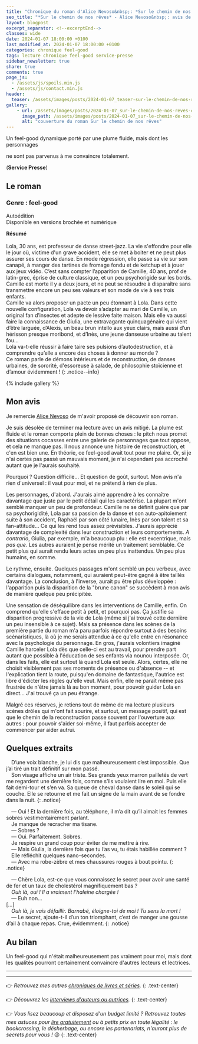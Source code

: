 ```yaml
---
title: "Chronique du roman d'Alice Nevoso&nbsp;: *Sur le chemin de nos rêves*"
seo_title: "*Sur le chemin de nos rêves* - Alice Nevoso&nbsp;: avis de lecture"
layout: blogpost
excerpt_separator: <!--excerptEnd-->
classes: wide
date: 2024-01-07 18:00:00 +0100
last_modified_at: 2024-01-07 18:00:00 +0100
categories: chronique feel-good
tags: lecture chronique feel-good service-presse
sidebar_newsletter: true
share: true
comments: true
page_js:
  - /assets/js/spoils.min.js
  - /assets/js/contact.min.js
header:
  teaser: /assets/images/posts/2024-01-07_teaser-sur-le-chemin-de-nos-reves.webp
gallery:
    - url: /assets/images/posts/2024-01-07_sur-le-chemin-de-nos-reves-cover.webp
      image_path: /assets/images/posts/2024-01-07_sur-le-chemin-de-nos-reves-cover.webp
      alt: "couverture du roman Sur le chemin de nos rêves"
---
```


Un feel-good dynamique porté par une plume fluide, mais dont les personnages
<!--excerptEnd-->
ne sont pas parvenus à me convaincre totalement.

<span class="fa fa-star rating_checked"></span>
<span class="fa fa-star rating_checked"></span>
<span class="fa fa-star rating_checked"></span>
<span class="fa fa-star rating_unchecked"></span>
<span class="fa fa-star rating_unchecked"></span>

<span class="fa fa-book-reader rating_checked"></span> (**Service Presse**)

## Le roman

### Genre&nbsp;: feel-good

Autoédition<br />
Disponible en versions brochée et numérique

**Résumé**<br /><br />
Lola, 30 ans, est professeur de danse street-jazz. La vie s'effondre pour elle le jour où, victime d'un grave accident, elle se met à boiter et ne peut plus assurer ses cours de danse. En mode régression, elle passe sa vie sur son canapé, à manger des tartines de fromage fondu et de ketchup et à jouer aux jeux vidéo. C’est sans compter l’apparition de Camille, 40&nbsp;ans, prof de latin-grec, éprise de culture classique, et un peu psychorigide sur les bords. Camille est morte il y a deux jours, et ne peut se résoudre à disparaître sans transmettre encore un peu ses valeurs et son mode de vie à ses trois enfants.<br/>
Camille va alors proposer un pacte un peu étonnant à Lola. Dans cette nouvelle configuration, Lola va devoir s’adapter au mari de Camille, un original fan d’insectes et adepte de lessive faite maison. Mais elle va aussi faire la connaissance de Giulia, une extravagante quinquagénaire qui vient d’être larguée, d’Alexis, un beau brun intello aux yeux clairs, mais aussi d’un hérisson presque moribond, et d’Inès, une jeune danseuse urbaine au talent fou…<br/>
Lola va-t-elle réussir à faire taire ses pulsions d’autodestruction, et à comprendre qu’elle a encore des choses à donner au monde&nbsp;?<br/>
Ce roman parle de démons intérieurs et de reconstruction, de danses urbaines, de sororité, d'essoreuse à salade, de philosophie stoïcienne et d’amour évidemment&nbsp;!
{: .notice--info}

{% include gallery %}


## Mon avis

Je remercie <a href="https://www.facebook.com/AliceNevosoauteur/" target="_blank">Alice Nevoso</a> de m'avoir proposé de découvrir son roman.

Je suis désolée de terminer ma lecture avec un avis mitigé. La plume est fluide et le roman comporte plein de bonnes choses&nbsp;: le
pitch nous promet des situations cocasses entre une galerie de personnages que tout oppose, et cela ne manque pas.
Il nous annonce une histoire de reconstruction, et c'en est bien une.
En théorie, ce feel-good avait tout pour me plaire. Or, si je n'ai certes pas passé un mauvais moment,
je n'ai cependant pas accroché autant que je l'aurais souhaité.

Pourquoi&nbsp;? Question difficile&hellip; Et question de goût, surtout. Mon avis n'a rien d'universel&nbsp;:
il vaut pour moi, et ne prétend à rien de plus.

Les personnages, d'abord. J'aurais aimé apprendre à les connaître davantage que juste par le petit détail qui les caractérise.
La plupart m'ont semblé manquer un peu de profondeur. Camille ne se définit guère que par sa psychorigidité, Lola par sa passion de la danse et
son auto-apitoiement suite à son accident, Raphaël par son côté lunaire, Inès par son talent et sa fan-attitude&hellip; Ce qui les rend tous
assez prévisibles. J'aurais apprécié davantage de complexité dans leur construction et leurs comportements. *A contrario*,
Giulia, par exemple, m'a beaucoup plu&nbsp;: elle est excentrique, mais *pas que*. Les autres auraient je pense
mérité un traitement semblable. Ce petit plus qui aurait rendu leurs actes un peu plus inattendus. Un peu plus humains, en somme.

Le rythme, ensuite. Quelques passages m'ont semblé un peu verbeux, avec certains dialogues, notamment,
qui auraient peut-être gagné à être taillés davantage. La conclusion, à l'inverse, aurait pu être plus développée&nbsp;:
l'apparition puis la disparition de la "brune canon" se succèdent à mon avis de manière quelque peu précipitée.

Une sensation de déséquilibre dans les interventions de Camille, enfin. On comprend qu'elle s'efface petit à petit, et pourquoi pas.
Ça justifie sa disparition progressive de la vie de Lola (même si j'ai trouvé cette dernière un peu insensible à ce sujet). Mais sa présence
dans les scènes de la première partie du roman m'a paru parfois répondre surtout à des besoins scénaristiques, là où je me serais
attendue à ce qu'elle entre en résonance avec la psychologie du personnage. En gros, j'aurais volontiers imaginé Camille harceler
Lola dès que celle-ci est au travail, pour prendre part autant que possible à l'éducation de ses enfants via nounou interposée. Or,
dans les faits, elle est surtout là quand Lola est seule. Alors, certes, elle ne choisit visiblement pas ses moments de présence ou d'absence -- 
et l'explication tient la route, puisqu'en domaine de fantastique, l'autrice est libre d'édicter les règles qu'elle veut. Mais enfin,
elle ne paraît même pas frustrée de n'être jamais là au bon moment, pour pouvoir guider Lola en direct&hellip; J'ai trouvé ça un peu étrange.

Malgré ces réserves, je retiens tout de même de ma lecture plusieurs scènes drôles qui m'ont fait sourire,
et surtout, un message positif, qui est que le chemin de la reconstruction passe souvent par l'ouverture aux autres&nbsp;:
pour pouvoir s'aider soi-même, il faut parfois accepter de commencer par aider autrui.


## Quelques extraits

<span style="margin-left: 1em;"></span>D’une voix blanche, je lui dis que malheureusement c’est impossible. Que j’ai tiré un trait définitif sur mon passé.<br/>
<span style="margin-left: 1em;"></span>Son visage affiche un air triste. Ses grands yeux marron pailletés de vert me regardent une dernière fois, comme s’ils voulaient lire en moi. Puis elle fait demi-tour et s’en va. Sa queue de cheval danse dans le soleil qui se couche. Elle se retourne et me fait un signe de la main avant de se fondre dans la nuit.
{: .notice}

<span style="margin-left: 1em;"></span>—&nbsp;Oui&nbsp;! Et la dernière fois, au téléphone, il m’a dit qu’il aimait les femmes sobres vestimentairement parlant.<br/>
<span style="margin-left: 1em;"></span>Je manque de recracher ma tisane.<br/>
<span style="margin-left: 1em;"></span>—&nbsp;Sobres&nbsp;?<br/>
<span style="margin-left: 1em;"></span>—&nbsp;Oui. Parfaitement. Sobres.<br/>
<span style="margin-left: 1em;"></span>Je respire un grand coup pour éviter de me mettre à rire.<br/>
<span style="margin-left: 1em;"></span>—&nbsp;Mais Giulia, la dernière fois que tu l’as vu, tu étais habillée comment&nbsp;?<br/>
<span style="margin-left: 1em;"></span>Elle réfléchit quelques nano-secondes.<br/>
<span style="margin-left: 1em;"></span>—&nbsp;Avec ma robe-zèbre et mes chaussures rouges à bout pointu.
{: .notice}

<span style="margin-left: 1em;"></span>—&nbsp;Chère Lola, est-ce que vous connaissez le secret pour avoir une santé de fer et un taux de cholestérol magnifiquement bas&nbsp;?<br/>
<span style="margin-left: 1em;"></span>*Ouh là, oui&nbsp;! Il a vraiment l’haleine chargée&nbsp;!*<br/>
<span style="margin-left: 1em;"></span>—&nbsp;Euh non…<br/>
[&hellip;]<br/>
<span style="margin-left: 1em;"></span>*Ouh là, je vais défaillir. Barnabé, éloigne-toi de moi&nbsp;! Tu sens la mort&nbsp;!*<br/>
<span style="margin-left: 1em;"></span>—&nbsp;Le secret, ajoute-t-il d’un ton triomphant, c’est de manger une gousse d’ail à chaque repas. Crue, évidemment.
{: .notice}


## Au bilan

Un feel-good qui n'était malheureusement pas vraiment pour moi, mais dont les qualités pourront certainement convaincre d'autres lecteurs et lectrices.


---
---
👉 *Retrouvez mes autres [chroniques de livres et séries](/blog/tags#chronique).*
{: .text-center}

👉 *Découvrez les [interviews d'auteurs ou autrices](/blog/tags#interview).*
{: .text-center}

👉 *Vous lisez beaucoup et disposez d'un budget limité&nbsp;? Retrouvez toutes mes astuces pour [lire gratuitement](/lecture/2022/08/22/lire-gratuitement.html) ou à petits prix en toute légalité&nbsp;: le bookcrossing, le désherbage, ou encore les partenariats, n'auront plus de secrets pour vous&nbsp;!* 😉
{: .text-center}